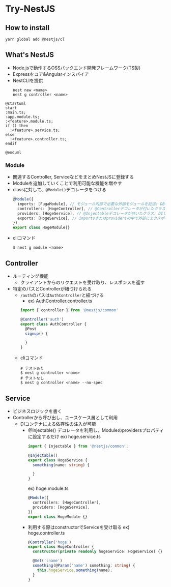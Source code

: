 # Try-NestJS

## How to install

```
yarn global add @nestjs/cl
```

## What's NestJS
- Node.jsで動作するOSSバックエンド開発フレームワーク(TS製)
- Expressをコア&Angularインスパイア
- NestCLIを提供
  ```
  nest new <name>
  nest g controller <name>
  ```

```plantuml
@startuml
start
:main.ts;
:app.module.ts;
:<feature>.module.ts;
if () then
  :<feature>.service.ts;
else
  :<feature>.controller.ts;
endif

@enduml
```

### Module

* 関連するController, ServiceなどをまとめNestJSに登録する
* Moduleを追加していくことで利用可能な機能を増やす
* classに対して、`@Module()`デコレータをつける
  ```typescript
  @Module({
    imports: [FugaModule], // モジュール内部で必要な外部モジュールを記述: DBを扱うためのモジュールなど
    controllers: [HogeController], // @Controllerデコレータが付いたクラス: コントローラを用意する
    providers: [HogeService], // @Injectableデコレータが付いたクラス: DIしたいクラスを定義, ServiceなどがをDI
    exports: [HogeService], // importsまたはprovidersの中で外部にエクスポートしたいもの: 複数のモジュールで横断的に利用したいもの
  })
  export class HogeModule{}
  ```
* cliコマンド
  ```
  $ nest g module <name>
  ```

## Controller
* ルーティング機能
  * クライアントからのリクエストを受け取り、レスポンスを返す
* 特定のパスとControllerが紐づけられる
  * `/auth`のパスは`AuthController`と紐づける
    * ex) AuthController.controller.ts
    ```typescript
    import { controller } from '@nestjs/common'

    @Controller('auth')
    export class AuthController {
      @Post
      signup() {

      }
    }
    ```
  * cliコマンド
    ```shell
    # テストあり
    $ nest g controller <name>
    # テストなし
    $ nest g controller <name> --no-spec
    ```

## Service
* ビジネスロジックを書く
* Controllerから呼び出し、ユースケース層として利用
  * DIコンテナによる依存性の注入が可能
    * @Injectable() デコレータを利用し、Moduleのprovidersプロパティに設定するだけ
      ex) hoge.service.ts
      ```typescript
      import { Injectable } from '@nestjs/common';

      @Injectable()
      export class HogeService {
        something(name: string) {

        } 
      }
      ```
      ex) hoge.module.ts
      ```typescript
      @Module({
        controllers: [HogeController],
        providers: [HogeService],
      })
      export class HogeModule {}
      ```
    * 利用する際はconstructorでServiceを受け取る
      ex) hoge.controller.ts
      ```typescript
      @Controller('hoge')
      export class HogeController {
        constructor(private readonly hogeService: HogeService) {}

        @Get(':name')
        something(@Param('name') something: string) {
          this.hogeService.something(name);
        }
      }
      ```